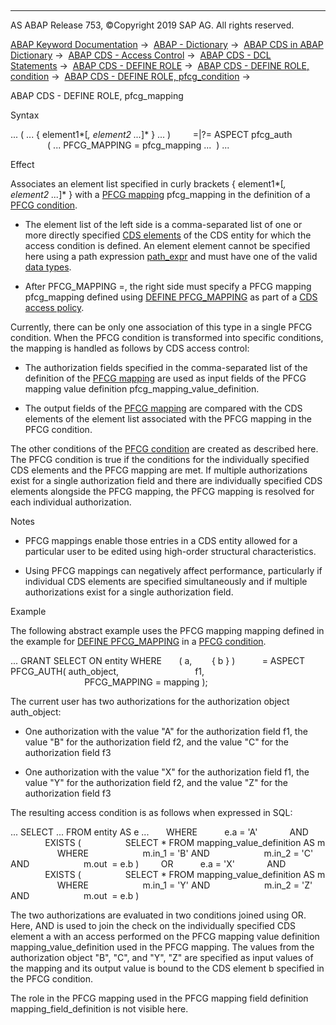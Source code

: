   

* * *

AS ABAP Release 753, ©Copyright 2019 SAP AG. All rights reserved.

[ABAP Keyword Documentation](javascript:call_link\('abenabap.htm'\)) →  [ABAP - Dictionary](javascript:call_link\('abenabap_dictionary.htm'\)) →  [ABAP CDS in ABAP Dictionary](javascript:call_link\('abencds.htm'\)) →  [ABAP CDS - Access Control](javascript:call_link\('abencds_authorizations.htm'\)) →  [ABAP CDS - DCL Statements](javascript:call_link\('abencds_f1_dcl_syntax.htm'\)) →  [ABAP CDS - DEFINE ROLE](javascript:call_link\('abencds_f1_define_role.htm'\)) →  [ABAP CDS - DEFINE ROLE, condition](javascript:call_link\('abencds_dcl_role_conditions.htm'\)) →  [ABAP CDS - DEFINE ROLE, pfcg\_condition](javascript:call_link\('abencds_f1_cond_pfcg.htm'\)) → 

ABAP CDS - DEFINE ROLE, pfcg\_mapping

Syntax

... ( ... { element1*\[*, element2 ...*\]* } ... )
        =|?= ASPECT pfcg\_auth
               ( ... PFCG\_MAPPING = pfcg\_mapping ...  ) ...

Effect

Associates an element list specified in curly brackets { element1*\[*, element2 ...*\]* } with a [PFCG mapping](javascript:call_link\('abencds_pfcg_mapping_glosry.htm'\) "Glossary Entry") pfcg\_mapping in the definition of a [PFCG condition](javascript:call_link\('abencds_f1_cond_pfcg.htm'\)).

-   The element list of the left side is a comma-separated list of one or more directly specified [CDS elements](javascript:call_link\('abencds_element_glosry.htm'\) "Glossary Entry") of the CDS entity for which the access condition is defined. An element element cannot be specified here using a path expression [path\_expr](javascript:call_link\('abencds_f1_path_expression.htm'\)) and must have one of the valid [data types](javascript:call_link\('abencds_f1_dcl_cond_data_types.htm'\)).

-   After PFCG\_MAPPING =, the right side must specify a PFCG mapping pfcg\_mapping defined using [DEFINE PFCG\_MAPPING](javascript:call_link\('abencds_f1_define_pfcg_mapping.htm'\)) as part of a [CDS access policy](javascript:call_link\('abencds_access_policy_glosry.htm'\) "Glossary Entry").

Currently, there can be only one association of this type in a single PFCG condition. When the PFCG condition is transformed into specific conditions, the mapping is handled as follows by CDS access control:

-   The authorization fields specified in the comma-separated list of the definition of the [PFCG mapping](javascript:call_link\('abencds_f1_define_pfcg_mapping.htm'\)) are used as input fields of the PFCG mapping value definition pfcg\_mapping\_value\_definition.

-   The output fields of the [PFCG mapping](javascript:call_link\('abencds_f1_define_pfcg_mapping.htm'\)) are compared with the CDS elements of the element list associated with the PFCG mapping in the PFCG condition.

The other conditions of the [PFCG condition](javascript:call_link\('abencds_f1_cond_pfcg.htm'\)) are created as described here. The PFCG condition is true if the conditions for the individually specified CDS elements and the PFCG mapping are met. If multiple authorizations exist for a single authorization field and there are individually specified CDS elements alongside the PFCG mapping, the PFCG mapping is resolved for each individual authorization.

Notes

-   PFCG mappings enable those entries in a CDS entity allowed for a particular user to be edited using high-order structural characteristics.

-   Using PFCG mappings can negatively affect performance, particularly if individual CDS elements are specified simultaneously and if multiple authorizations exist for a single authorization field.

Example

The following abstract example uses the PFCG mapping mapping defined in the example for [DEFINE PFCG\_MAPPING](javascript:call_link\('abencds_f1_define_pfcg_mapping.htm'\)) in a [PFCG condition](javascript:call_link\('abenpfcg_condition_glosry.htm'\) "Glossary Entry").

... GRANT SELECT ON entity WHERE
      ( a,
       { b } )
          = ASPECT PFCG\_AUTH( auth\_object,
                              f1,
                              PFCG\_MAPPING = mapping );

The current user has two authorizations for the authorization object auth\_object:

-   One authorization with the value "A" for the authorization field f1, the value "B" for the authorization field f2, and the value "C" for the authorization field f3

-   One authorization with the value "X" for the authorization field f1, the value "Y" for the authorization field f2, and the value "Z" for the authorization field f3

The resulting access condition is as follows when expressed in SQL:

... SELECT ... FROM entity AS e ...
      WHERE
          e.a = 'A'
            AND
              EXISTS (
                 SELECT \* FROM mapping\_value\_definition AS m
                   WHERE
                     m.in\_1 = 'B' AND
                     m.in\_2 = 'C' AND
                     m.out  = e.b )
        OR
          e.a = 'X'
            AND
              EXISTS (
                 SELECT \* FROM mapping\_value\_definition AS m
                   WHERE
                     m.in\_1 = 'Y' AND
                     m.in\_2 = 'Z' AND
                     m.out  = e.b )

The two authorizations are evaluated in two conditions joined using OR. Here, AND is used to join the check on the individually specified CDS element a with an access performed on the PFCG mapping value definition mapping\_value\_definition used in the PFCG mapping. The values from the authorization object "B", "C", and "Y", "Z" are specified as input values of the mapping and its output value is bound to the CDS element b specified in the PFCG condition.

The role in the PFCG mapping used in the PFCG mapping field definition mapping\_field\_definition is not visible here.